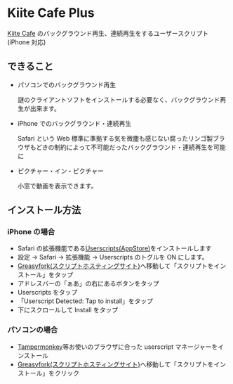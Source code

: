 # Kiite Cafe Plus

[Kiite Cafe](https://cafe.kiite.jp) のバックグラウンド再生、連続再生をするユーザースクリプト
(iPhone 対応)

## できること

- パソコンでのバックグラウンド再生

  謎のクライアントソフトをインストールする必要なく、バックグラウンド再生が出来ます。

- iPhone でのバックグラウンド・連続再生

  Safari という Web 標準に準拠する気を微塵も感じない腐ったリンゴ製ブラウザもどきの制約によって不可能だったバックグラウンド・連続再生を可能に

- ピクチャー・イン・ピクチャー

  小窓で動画を表示できます。

## インストール方法

### iPhone の場合

- Safari の拡張機能である[Userscripts(AppStore)](https://apps.apple.com/jp/app/userscripts/id1463298887)をインストールします
- 設定 -> Safari -> 拡張機能 -> Userscripts のトグルを ON にします。
- [Greasyfork(スクリプトホスティングサイト)](https://greasyfork.org/ja/scripts/468499-kiite-cafe-plus)へ移動して「スクリプトをインストール」をタップ
- アドレスバーの「ぁあ」の右にあるボタンをタップ
- Userscripts をタップ
- 「Userscript Detected: Tap to install」をタップ
- 下にスクロールして Install をタップ

### パソコンの場合

- [Tampermonkey](https://www.tampermonkey.net/)等お使いのブラウザに合った userscript マネージャーをインストール
- [Greasyfork(スクリプトホスティングサイト)](https://greasyfork.org/ja/scripts/468499-kiite-cafe-plus)へ移動して「スクリプトをインストール」をクリック
